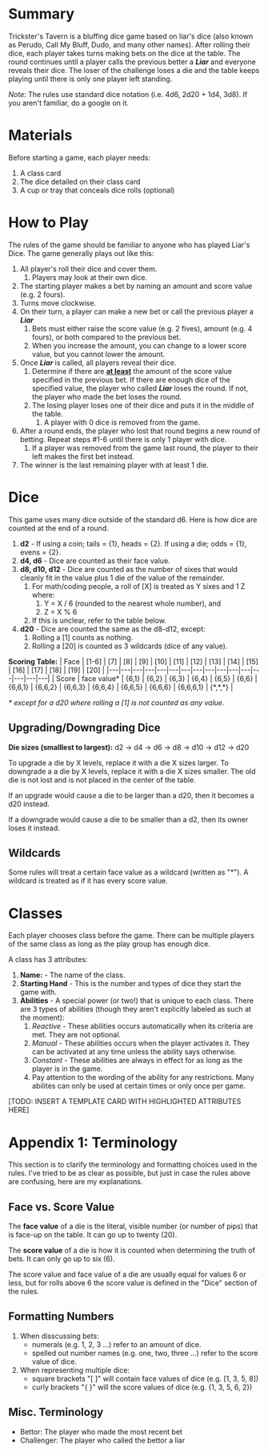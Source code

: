 # Summary

Trickster's Tavern is a bluffing dice game based on liar's dice (also known as Perudo, Call My Bluff, Dudo, and many other names). After rolling their dice, each player takes turns making bets on the dice at the table. The round continues until a player calls the previous better a ***Liar*** and everyone reveals their dice. The loser of the challenge loses a die and the table keeps playing until there is only one player left standing.

*Note:* The rules use standard dice notation (i.e. 4d6, 2d20 + 1d4, 3d8). If you aren't familiar, do a google on it.

# Materials

Before starting a game, each player needs:

1. A class card
2. The dice detailed on their class card
3. A cup or tray that conceals dice rolls (optional)

# How to Play

The rules of the game should be familiar to anyone who has played Liar's Dice. The game generally plays out like this:

1. All player's roll their dice and cover them.
	1. Players may look at their own dice.
2. The starting player makes a bet by naming an amount and score value (e.g. 2 fours).
3. Turns move clockwise.
4. On their turn, a player can make a new bet or call the previous player a ***Liar***
	1. Bets must either raise the score value (e.g. 2 fives), amount (e.g. 4 fours), or both compared to the previous bet.
	2. When you increase the amount, you can change to a lower score value, but you cannot lower the amount.
5. Once ***Liar*** is called, all players reveal their dice.
	1. Determine if there are <ins>**at least**</ins> the amount of the score value specified in the previous bet. If there are enough dice of the specified value, the player who called ***Liar*** loses the round. If not, the player who made the bet loses the round.
	1. The losing player loses one of their dice and puts it in the middle of the table.
		1. A player with 0 dice is removed from the game.
6. After a round ends, the player who lost that round begins a new round of betting. Repeat steps #1-6 until there is only 1 player with dice. 
	1. If a player was removed from the game last round, the player to their left makes the first bet instead.
7. The winner is the last remaining player with at least 1 die.

# Dice

This game uses many dice outside of the standard d6. Here is how dice are counted at the end of a round.

1. **d2** - If using a coin; tails = {1}, heads = {2}. If using a die; odds = {1}, evens = {2}.
2. **d4, d6** - Dice are counted as their face value.
3. **d8, d10, d12** - Dice are counted as the number of sixes that would cleanly fit in the value plus 1 die of the value of the remainder.
	1. For math/coding people, a roll of [X] is treated as Y sixes and 1 Z where:
		1.  Y = X / 6 (rounded to the nearest whole number), and
  		2.  Z = X % 6
	2. If this is unclear, refer to the table below.
5. **d20** - Dice are counted the same as the d8-d12, except:
	1. Rolling a [1] counts as nothing. 
 	2. Rolling a [20] is counted as 3 wildcards (dice of any value).

**Scoring Table:**
| Face | [1-6] | [7] | [8] | [9] | [10] | [11] | [12] | [13] | [14] | [15] | [16] | [17] | [18] | [19] | [20] |
|---|---|---|---|---|---|---|---|---|---|---|---|---|---|---|---|
| Score | face value* | {6,1} | {6,2} | {6,3} | {6,4} | {6,5} | {6,6} | {6,6,1} | {6,6,2} | {6,6,3} | {6,6,4} | {6,6,5} | {6,6,6} | {6,6,6,1} | {\*,\*,\*} |

*\* except for a d20 where rolling a [1] is not counted as any value.*

## Upgrading/Downgrading Dice

**Die sizes (smalllest to largest):** d2 -> d4 -> d6 -> d8 -> d10 -> d12 -> d20

To upgrade a die by X levels, replace it with a die X sizes larger. To downgrade a a die by X levels, replace it with a die X sizes smaller. The old die is not lost and is not placed in the center of the table.

If an upgrade would cause a die to be larger than a d20, then it becomes a d20 instead.

If a downgrade would cause a die to be smaller than a d2, then its owner loses it instead.

## Wildcards

Some rules will treat a certain face value as a wildcard (written as "*"). A wildcard is treated as if it has every score value.

# Classes

Each player chooses class before the game. There can be multiple players of the same class as long as the play group has enough dice.

A class has 3 attributes:
1. **Name:** - The name of the class.
2. **Starting Hand** - This is the number and types of dice they start the game with.
3. **Abilities** - A special power (or two!) that is unique to each class. There are 3 types of abilities (though they aren't explicitly labeled as such at the moment):
	1. *Reactive* - These abilities occurs automatically when its criteria are met. They are not optional.
	2. *Manual* - These abilities occurs when the player activates it. They can be activated at any time unless the ability says otherwise.
	3. *Constant* - These abilities are always in effect for as long as the player is in the game.
 	4. Pay attention to the wording of the ability for any restrictions. Many abilites can only be used at certain times or only once per game.

[TODO: INSERT A TEMPLATE CARD WITH HIGHLIGHTED ATTRIBUTES HERE]

# Appendix 1: Terminology

This section is to clarify the terminology and formatting choices used in the rules. I've tried to be as clear as possible, but just in case the rules above are confusing, here are my explanations. 

## Face vs. Score Value

The **face value** of a die is the literal, visible number (or number of pips) that is face-up on the table. It can go up to twenty (20).

The **score value** of a die is how it is counted when determining the truth of bets. It can only go up to six (6).

The score value and face value of a die are usually equal for values 6 or less, but for rolls above 6 the score value is defined in the "Dice" section of the rules. 

## Formatting Numbers

 1. When disscussing bets:
 	- numerals (e.g. 1, 2, 3 ...) refer to an amount of dice.
 	- spelled out number names (e.g. one, two, three ...) refer to the score value of dice.
 2. When representing multiple dice:
	- square brackets "[ ]" will contain face values of dice (e.g. [1, 3, 5, 8])
	- curly brackets "{ }" will  the score values of dice (e.g. {1, 3, 5, 6, 2})

## Misc. Terminology

- Bettor: The player who made the most recent bet
- Challenger: The player who called the bettor a liar
